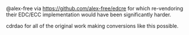 @alex-free via https://github.com/alex-free/edcre for which re-vendoring their EDC/ECC implementation would have been significantly harder.

cdrdao for all of the original work making conversions like this possible.
